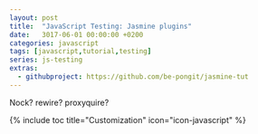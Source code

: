```yaml
---
layout: post
title:  "JavaScript Testing: Jasmine plugins"
date:   3017-06-01 00:00:00 +0200
categories: javascript
tags: [javascript,tutorial,testing]
series: js-testing
extras:
  - githubproject: https://github.com/be-pongit/jasmine-tut
---
```


Nock? rewire? proxyquire?

{% include toc title="Customization" icon="icon-javascript" %}

<!--more-->
